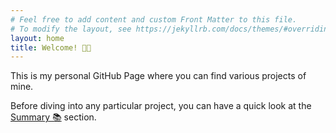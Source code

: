 ```yaml
---
# Feel free to add content and custom Front Matter to this file.
# To modify the layout, see https://jekyllrb.com/docs/themes/#overriding-theme-defaults
layout: home
title: Welcome! 👋🏼
---
```


This is my personal GitHub Page where you can find various projects of mine.

Before diving into any particular project, you can have a quick look at the <a href="/summary">Summary 📚</a> section.
